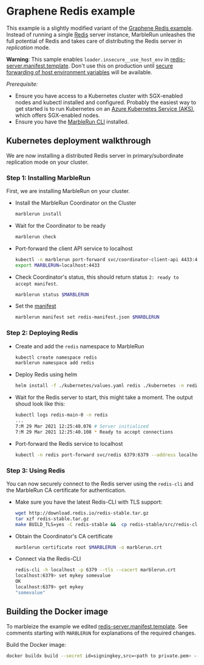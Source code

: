 # Graphene Redis example

This example is a slightly modified variant of the [Graphene Redis example](https://github.com/oscarlab/graphene/tree/master/Examples/redis).
Instead of running a single [Redis](https://redis.io/) server instance, MarbleRun unleashes the full potential of Redis and takes care of distributing the Redis server in *replication* mode.

**Warning**: This sample enables `loader.insecure__use_host_env` in [redis-server.manifest.template](redis-server.manifest.template). Don't use this on production until [secure forwarding of host environment variables](https://github.com/oscarlab/graphene/issues/2356) will be available.

*Prerequisite:*
* Ensure you have access to a Kubernetes cluster with SGX-enabled nodes and kubectl installed and configured. Probably the easiest way to get started is to run Kubernetes on an [Azure Kubernetes Service (AKS)](https://docs.microsoft.com/en-us/azure/confidential-computing/confidential-nodes-aks-get-started), which offers SGX-enabled nodes.
* Ensure you have the [MarbleRun CLI](https://docs.edgeless.systems/marblerun/#/reference/cli) installed.

## Kubernetes deployment walkthrough

We are now installing a distributed Redis server in primary/subordinate replication mode on your cluster.

### Step 1: Installing MarbleRun

First, we are installing MarbleRun on your cluster.

* Install the MarbleRun Coordinator on the Cluster

    ```bash
    marblerun install
    ```

* Wait for the Coordinator to be ready

    ```bash
    marblerun check
    ```

* Port-forward the client API service to localhost

    ```bash
    kubectl -n marblerun port-forward svc/coordinator-client-api 4433:4433 --address localhost >/dev/null &
    export MARBLERUN=localhost:4433
    ```

* Check Coordinator's status, this should return status `2: ready to accept manifest`.

    ```bash
    marblerun status $MARBLERUN
    ```

* Set the [manifest](redis-manifest.json)

    ```bash
    marblerun manifest set redis-manifest.json $MARBLERUN
    ```

### Step 2: Deploying Redis

* Create and add the `redis` namespace to MarbleRun

    ```bash
    kubectl create namespace redis
    marblerun namespace add redis
    ```

* Deploy Redis using helm

    ```bash
    helm install -f ./kubernetes/values.yaml redis ./kubernetes -n redis
    ```

* Wait for the Redis server to start, this might take a moment. The output shoud look like this:

    ```bash
    kubectl logs redis-main-0 -n redis
    ...
    7:M 29 Mar 2021 12:25:40.076 # Server initialized
    7:M 29 Mar 2021 12:25:40.108 * Ready to accept connections
    ```

* Port-forward the Redis service to localhost

    ```bash
    kubectl -n redis port-forward svc/redis 6379:6379 --address localhost >/dev/null &
    ```

### Step 3: Using Redis

You can now securely connect to the Redis server using the `redis-cli` and the MarbleRun CA certificate for authentication.

* Make sure you have the latest Redis-CLI with TLS support:

    ```bash
    wget http://download.redis.io/redis-stable.tar.gz
    tar xzf redis-stable.tar.gz
    make BUILD_TLS=yes -C redis-stable &&  cp redis-stable/src/redis-cli /usr/local/bin
    ```

* Obtain the Coordinator's CA certificate

    ```bash
    marblerun certificate root $MARBLERUN -o marblerun.crt
    ```

* Connect via the Redis-CLI

    ```bash
    redis-cli -h localhost -p 6379 --tls --cacert marblerun.crt
    localhost:6379> set mykey somevalue
    OK
    localhost:6379> get mykey
    "somevalue"
    ```

## Building the Docker image

To marbleize the example we edited [redis-server.manifest.template](redis-server.manifest.template). See comments starting with `MARBLERUN` for explanations of the required changes.


Build the Docker image:

```bash
docker buildx build --secret id=signingkey,src=<path to private.pem> --tag ghcr.io/edgelesssys/redis-graphene-marble -f ./Dockerfile .
```
